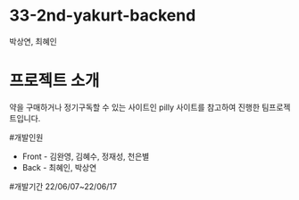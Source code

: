 # 33-2nd-yakurt-backend
박상연, 최혜인

# 프로젝트 소개
약을 구매하거나 정기구독할 수 있는 사이트인 pilly 사이트를 참고하여 진행한 팀프로젝트입니다.

#개발인원
* Front - 김완영, 김혜수, 정재성, 천은별
* Back - 최혜인, 박상연

#개발기간
22/06/07~22/06/17

